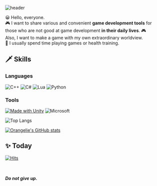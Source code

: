 ![header](https://capsule-render.vercel.app/api?text=It%20is%20silent,%20but%20proceeding%20hard%20!&fontSize=50&rotate=0&color=38303f&fontColor=ffffff&type=Waving&animation=scaleIn)

😀 Hello, everyone.  
🎮 I want to share various and convenient **game development tools** for those who are not good at game development **in their daily lives**. 🎮  
Also, I want to make a game with my own extraordinary worldview.  
🥋 I usually spend time playing games or health training.   

## 🗡️ Skills
### Languages
![C++](https://img.shields.io/badge/c++-%2300599C.svg?style=for-the-badge&logo=c%2B%2B&logoColor=white) ![C#](https://img.shields.io/badge/c%23-%23239120.svg?style=for-the-badge&logo=c-sharp&logoColor=white) ![Lua](https://img.shields.io/badge/lua-%232C2D72.svg?style=for-the-badge&logo=lua&logoColor=white) ![Python](https://img.shields.io/badge/python-3670A0?style=for-the-badge&logo=python&logoColor=ffdd54)
### Tools
[![Made with Unity](https://img.shields.io/badge/Unity-57b9d3.svg?style=for-the-badge&logo=unity)](https://unity3d.com) ![Microsoft](https://img.shields.io/badge/DirectX12-0078D4?style=for-the-badge&logo=microsoft&logoColor=white)  

![Top Langs](https://github-readme-stats.vercel.app/api/top-langs/?username=orangelie&layout=compact&theme=tokyonight)  

[![Orangelie's GitHub stats](https://github-readme-stats.vercel.app/api?username=orangelie&show_icons=true&theme=tokyonight)](https://github.com/anuraghazra/github-readme-stats) 

## ✨ Today
[![Hits](https://hits.seeyoufarm.com/api/count/incr/badge.svg?url=https%3A%2F%2Fgithub.com%2FMawi1e&count_bg=%23DD3939&title_bg=%23555555&icon=spreaker.svg&icon_color=%23FFFFFF&title=visitors&edge_flat=false)](https://hits.seeyoufarm.com)

<br></br>
***Do not give up.***
